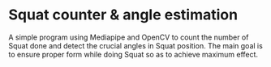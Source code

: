 # Squat counter & angle estimation 

A simple program using Mediapipe and OpenCV to count the number of Squat done and  detect the crucial angles in Squat position. The main goal is to ensure proper form while doing Squat so as to achieve maximum effect.

